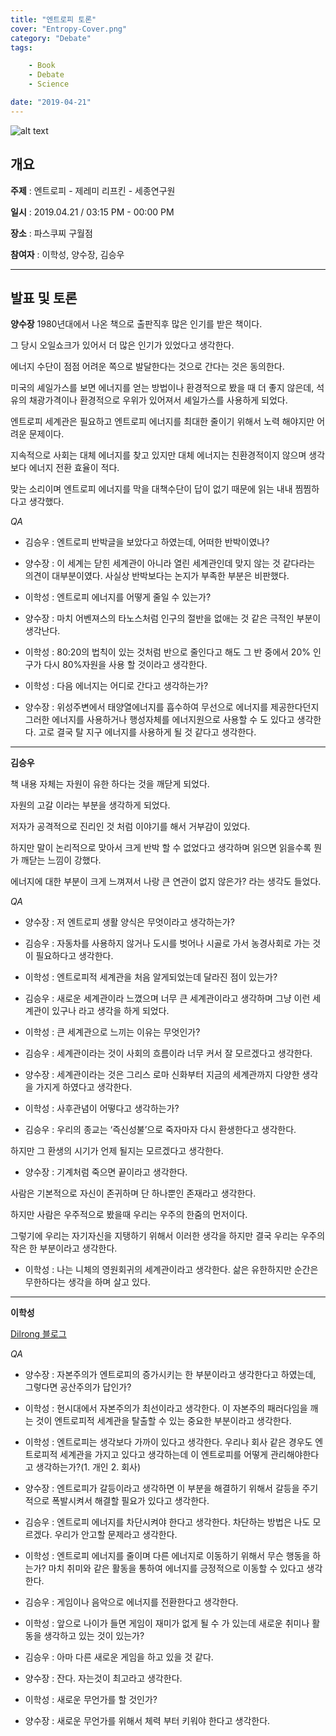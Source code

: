 ```yaml
---
title: "엔트로피 토론"
cover: "Entropy-Cover.png"
category: "Debate"
tags:

    - Book
    - Debate
    - Science

date: "2019-04-21"
---
```


![alt text](https://res.cloudinary.com/wet932/image/upload/v1555893643/Gleans/Entropy-Cover-01.jpg "Entropy-Cover-01")

## 개요


**주제** :  엔트로피 - 제레미 리프킨  - 세종연구원


**일시**  : 2019.04.21 / 03:15 PM - 00:00 PM


**장소** : 파스쿠찌 구월점


**참여자**  : 이학성, 양수장, 김승우


---

## 발표 및 토론

**양수장**
1980년대에서 나온 책으로 출판직후 많은 인기를 받은 책이다.

그 당시 오일쇼크가 있어서 더 많은 인기가 있었다고 생각한다.

에너지 수단이 점점 어려운 쪽으로 발달한다는 것으로 간다는 것은 동의한다.

미국의 셰일가스를 보면 에너지를 얻는 방법이나 환경적으로 봤을 때 더 좋지 않은데, 석유의 채광가격이나 환경적으로 우위가 있어져서 셰일가스를 사용하게 되었다.

엔트로피 세계관은 필요하고 엔트로피 에너지를 최대한 줄이기 위해서 노력 해야지만 어려운 문제이다. 

지속적으로 사회는 대체 에너지를 찾고 있지만 대체 에너지는 친환경적이지 않으며 생각보다 에너지 전환 효율이 적다.

맞는 소리이며 엔트로피 에너지를 막을 대책수단이 답이 없기 때문에 읽는 내내 찜찜하다고 생각했다.

*QA*

- 김승우 : 엔트로피 반박글을 보았다고 하였는데, 어떠한 반박이였나?

- 양수장 : 이 세계는 닫힌 세계관이 아니라 열린 세계관인데 맞지 않는 것 같다라는 의견이 대부분이였다. 사실상 반박보다는 논지가 부족한 부분은 비판했다.

- 이학성 : 엔트로피 에너지를 어떻게 줄일 수 있는가?

- 양수장 : 마치 어벤져스의 타노스처럼 인구의 절반을 없애는 것 같은 극적인 부분이 생각난다.

- 이학성 : 80:20의 법칙이 있는 것처럼 반으로 줄인다고 해도 그 반 중에서 20% 인구가 다시 80%자원을 사용 할 것이라고 생각한다.

- 이학성 : 다음 에너지는 어디로 간다고 생각하는가?

- 양수장 : 위성주변에서 태양열에너지를 흡수하여 무선으로 에너지를 제공한다던지 그러한 에너지를 사용하거나 행성자체를 에너지원으로 사용할 수 도 있다고 생각한다. 고로 결국 탈 지구 에너지를 사용하게 될 것 같다고 생각한다.  

---

**김승우**

책 내용 자체는 자원이 유한 하다는 것을 깨닫게 되었다.

자원의 고갈 이라는 부분을 생각하게 되었다.

저자가 공격적으로 진리인 것 처럼 이야기를 해서 거부감이 있었다.

하지만 말이 논리적으로 맞아서 크게 반박 할 수 없었다고 생각하며 읽으면 읽을수록 뭔가 깨닫는 느낌이 강했다.

에너지에 대한 부분이 크게 느껴져서 나랑 큰 연관이 없지 않은가? 라는 생각도 들었다.

*QA*

- 양수장 : 저 엔트로피 생활 양식은 무엇이라고 생각하는가?

- 김승우 : 자동차를 사용하지 않거나 도시를 벗어나 시골로 가서 농경사회로 가는 것이 필요하다고 생각한다.

- 이학성 : 엔트로피적 세계관을 처음 알게되었는데 달라진 점이 있는가?

- 김승우 : 새로운 세계관이라 느꼈으며 너무 큰 세계관이라고 생각하며 그냥 이런 세계관이 있구나 라고 생각을 하게 되었다.

- 이학성 : 큰 세계관으로 느끼는 이유는 무엇인가?

- 김승우 : 세계관이라는 것이 사회의 흐름이라 너무 커서 잘 모르겠다고 생각한다.

- 양수장 : 세계관이라는 것은 그리스 로마 신화부터 지금의 세계관까지 다양한 생각을 가지게 하였다고 생각한다.

- 이학성 : 사후관념이 어떻다고 생각하는가?

- 김승우 : 우리의 종교는 ‘즉신성불’으로 죽자마자 다시 환생한다고 생각한다.

하지만 그 환생의 시기가 언제 될지는 모르겠다고 생각한다.

- 양수장 : 기계처럼 죽으면 끝이라고 생각한다. 

사람은 기본적으로 자신이 존귀하며 단 하나뿐인 존재라고 생각한다. 

하지만 사람은 우주적으로 봤을때 우리는 우주의 한줌의 먼저이다.

그렇기에 우리는 자기자신을 지탱하기 위해서 이러한 생각을 하지만 결국 우리는 우주의 작은 한 부분이라고 생각한다.

- 이학성 : 나는 니체의 영원회귀의 세계관이라고 생각한다. 삶은 유한하지만 순간은 무한하다는 생각을 하며 살고 있다.

---

**이학성**

[Dilrong 블로그](http://dilrong.blog.me/221518669243)

*QA*

- 양수장 : 자본주의가 엔트로피의 증가시키는 한 부분이라고 생각한다고 하였는데, 그렇다면 공산주의가 답인가?

- 이학성 : 현시대에서 자본주의가 최선이라고 생각한다. 이 자본주의 패러다임을 깨는 것이 엔트로피적 세계관을 탈출할 수 있는 중요한 부분이라고 생각한다.

- 이학성 : 엔트로피는 생각보다 가까이 있다고 생각한다. 우리나 회사 같은 경우도 엔트로피적 세계관을 가지고 있다고 생각하는데 이 엔트로피를 어떻게 관리해야한다고 생각하는가?(1. 개인 2. 회사)

- 양수장 : 엔트로피가 갈등이라고 생각하면 이 부분을 해결하기 위해서 갈등을 주기적으로 폭발시켜서 해결할 필요가 있다고 생각한다.

- 김승우 : 엔트로피 에너지를 차단시켜야 한다고 생각한다. 차단하는 방법은 나도 모르겠다. 우리가 안고할 문제라고 생각한다.

- 이학성 : 엔트로피 에너지를 줄이며 다른 에너지로 이동하기 위해서 무슨 행동을 하는가? 마치 취미와 같은 활동을 통하여 에너지를 긍정적으로 이동할 수 있다고 생각한다.

- 김승우 : 게임이나 음악으로 에너지를 전환한다고 생각한다. 

- 이학성 : 앞으로 나이가 들면 게임이 재미가 없게 될 수 가 있는데 새로운 취미나 활동을 생각하고 있는 것이 있는가?

- 김승우 : 아마 다른 새로운 게임을 하고 있을 것 같다.

- 양수장 : 잔다. 자는것이 최고라고 생각한다.

- 이학성 : 새로운 무언가를 할 것인가?

- 양수장 : 새로운 무언가를 위해서 체력 부터 키워야 한다고 생각한다.